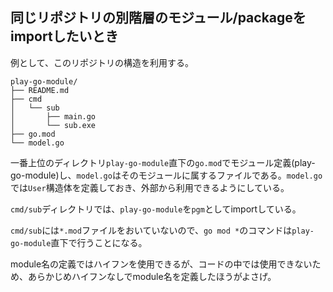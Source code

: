 ## 同じリポジトリの別階層のモジュール/packageをimportしたいとき

例として、このリポジトリの構造を利用する。

```
play-go-module/
├── README.md
├── cmd
│   └── sub
│       ├── main.go
│       └── sub.exe
├── go.mod
└── model.go
```

一番上位のディレクトリ`play-go-module`直下の`go.mod`でモジュール定義(play-go-module)し、`model.go`はそのモジュールに属するファイルである。`model.go`では`User`構造体を定義しておき、外部から利用できるようにしている。

`cmd/sub`ディレクトリでは、`play-go-module`を`pgm`としてimportしている。

`cmd/sub`には`*.mod`ファイルをおいていないので、`go mod *`のコマンドは`play-go-module`直下で行うことになる。

module名の定義ではハイフンを使用できるが、コードの中では使用できないため、あらかじめハイフンなしでmodule名を定義したほうがよさげ。

